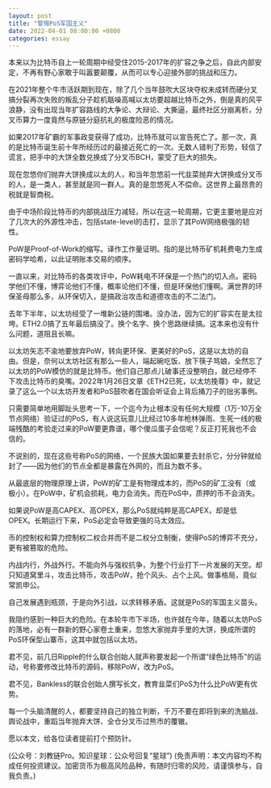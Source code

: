 ```yaml
---
layout: post
title: "警惕PoS军国主义"
date: 2022-04-01 08:00:00 +0800
categories: essay
---
```


本来以为比特币自上一轮周期中经受住2015-2017年的扩容之争之后，自此内部安定，不再有野心家敢于叫嚣要颠覆，从而可以专心迎接外部的挑战和压力。

在2021年整个牛市活跃期到现在，除了几个当年鼓吹大区块夺权未成转而硬分叉搞分裂再次失败的叛乱分子趁机聒噪高喊以太坊要超越比特币之外，倒是真的风平浪静，没有出现当年扩容路线的大争论、大辩论、大撕逼，最终社区分崩离析，分叉币算力一度竟然与原链分庭抗礼的极度险恶的情况。

如果2017年矿霸的军事政变获得了成功，比特币就可以宣告死亡了。那一次，真的是比特币诞生前十年所经历过的最接近死亡的一次。无数人错判了形势，轻信了谎言，把手中的大饼全数兑换成了分叉币BCH，蒙受了巨大的损失。

现在忽悠你们抛弃大饼换成以太的人，和当年忽悠前一代韭菜抛弃大饼换成分叉币的人，是一类人，甚至就是同一群人。真的是忽悠死人不偿命。这世界上最昂贵的税就是智商税。

由于中场阶段比特币的内部挑战压力减轻，所以在这一轮周期，它更主要地是应对了几次大的外源性冲击，包括state-level的击打，显示了其PoW网络极强的韧性。

PoW是Proof-of-Work的缩写。译作工作量证明。指的是比特币矿机耗费电力生成密码学哈希，以此证明账本交易的顺序。

一直以来，对比特币的各类攻讦中，PoW耗电不环保是一个热门的切入点。密码学他们不懂，博弈论他们不懂，概率论他们不懂，但是环保他们懂啊。满世界的环保圣母那么多，从环保切入，是搞政治攻击和道德攻击的不二法门。

去年下半年，以太坊经受了一堆新公链的围堵。没办法，因为它的扩容实在是太拉垮。ETH2.0搞了五年最后搞没了。换个名字、换个思路继续搞。这本来也没有什么问题，道阻且长嘛。

以太坊矢志不渝地要放弃PoW，转向更环保、更美好的PoS，这是以太坊的自由。但是，奈何以太坊社区有那么一些人，端起碗吃饭、放下筷子骂娘，全然忘了以太坊的PoW模仿的就是比特币。他们自己那点儿破事还没整明白，就已经停不下攻击比特币的臭嘴。2022年1月26日文章《ETH2已死，以太坊挽尊》中，就记录了这么一个以太坊开发者和PoS鼓吹者在国会听证会上背后捅刀子的拙劣事例。

只需要简单地用脚趾头思考一下，一个迄今为止根本没有任何大规模（1万-10万全节点网络）验证过的PoS，有人说这玩意儿比经过10多年枪林弹雨、生死一线的极端残酷的考验走过来的PoW要更靠谱，哪个傻瓜蛋子会信呢？反正打死我也不会信的。

不说别的，现在这些号称PoS的网络，一个民族大国如果要去封杀它，分分钟就给封了——因为他们的节点全都是暴露在外网的，而且为数不多。

从最底层的物理原理上讲，PoW的矿工是有物理成本的，而PoS的矿工没有（或极小）。在PoW中，矿机会损耗，电力会消失。而在PoS中，质押的币不会消失。

如果说PoW是高CAPEX、高OPEX，那么PoS就纯粹是高CAPEX，却是低OPEX。长期运行下来，PoS必定会导致更强的马太效应。

币的控制权和算力控制权二权合并而不是二权分立制衡，使得PoS的博弈不充分，更有被篡取的危险。

内战内行，外战外行。不能向外与强权抗争，为整个行业打下一片发展的天空。却只知道窝里斗，攻击比特币，攻击PoW，抢个风头、占个上风。做事格局，竟似常凯申公。

自己发展遇到瓶颈，于是向外引战，以求转移矛盾。这就是PoS的军国主义苗头。

我隐约感到一种巨大的危险。在本轮牛市下半场，也许就在今年，随着以太坊PoS的落地，必有一群新的野心家卷土重来，忽悠大家抛弃手里的大饼，换成所谓的PoS环保型山寨币，这其中就包括以太坊。

君不见，前几日Ripple的什么联合创始人就声称要发起一个所谓“绿色比特币”的运动，号称要修改比特币的源码，移除PoW，改为PoS。

君不见，Bankless的联合创始人撰写长文，教育韭菜们PoS为什么比PoW更有优势。

每一个头脑清醒的人，都要坚持自己的独立判断，千万不要在即将到来的洗脑战、舆论战中，重蹈当年抛弃大饼、全仓分叉币过熊市的覆辙。

愿以本文，给各位读者提前打个预防针。

(公众号：刘教链Pro。知识星球：公众号回复“星球”)
(免责声明：本文内容均不构成任何投资建议。加密货币为极高风险品种，有随时归零的风险，请谨慎参与，自我负责。)